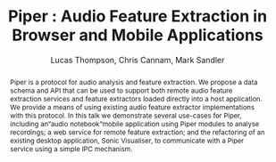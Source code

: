 --- 
  title: "Piper : Audio Feature Extraction in Browser and Mobile Applications" 
  abstract: "Piper is a protocol for audio analysis and feature extraction. We propose a data schema and API that can be used to support both remote audio feature extraction services and feature extractors loaded directly into a host application. We provide a means of using existing audio feature extractor implementations with this protocol. In this talk we demonstrate several use-cases for Piper, including an“audio notebook”mobile application using Piper modules to analyse recordings; a web service for remote feature extraction; and the refactoring of an existing desktop application, Sonic Visualiser, to communicate with a Piper service using a simple IPC mechanism." 
  address: "London" 
  author: "Lucas Thompson, Chris Cannam, Mark Sandler" 
  booktitle: "Proceedings of the International Web Audio Conference" 
  editor: "Florian Thalmann, Sebastian Ewert" 
  month: "Proceedings of the International Web Audio Conference"
  pages: "2--3" 
  publisher: "Queen Mary University of London" 
  series: "WAC '17"
  type: "Talk"  
  year: "2017" 
  id: "2017_EA_54" 
  tags: year2017 
  pdflink: /_data/papers/pdf/2017/2017_54.pdf
  ISSN: 2663-5844
---